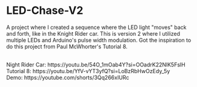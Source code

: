 # LED-Chase-V2
A project where I created a sequence where the LED light "moves" back and forth, like in the Knight Rider car. This is version 2 where I utilized multiple LEDs and Arduino's pulse width modulation. Got the inspiration to do this project from Paul McWhorter's Tutorial 8. 

<br/>
Night Rider Car: https://youtu.be/54O_1mOab4Y?si=OOadrK22NlK5FslH
<br/>
Tutorial 8: https://youtu.be/YfV-vYT3yfQ?si=LoBzRbHwOzEdy_5y
<br/>
Demo: https://youtube.com/shorts/3Qq266xIURc
